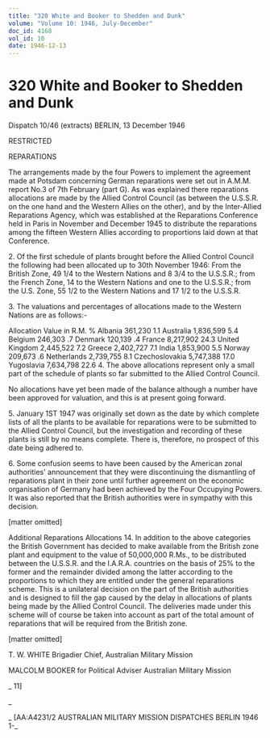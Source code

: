 ```yaml
---
title: "320 White and Booker to Shedden and Dunk"
volume: "Volume 10: 1946, July-December"
doc_id: 4168
vol_id: 10
date: 1946-12-13
---
```


# 320 White and Booker to Shedden and Dunk

Dispatch 10/46 (extracts) BERLIN, 13 December 1946

RESTRICTED

REPARATIONS

The arrangements made by the four Powers to implement the agreement made at Potsdam concerning German reparations were set out in A.M.M. report No.3 of 7th February (part G). As was explained there reparations allocations are made by the Allied Control Council (as between the U.S.S.R. on the one hand and the Western Allies on the other), and by the Inter-Allied Reparations Agency, which was established at the Reparations Conference held in Paris in November and December 1945 to distribute the reparations among the fifteen Western Allies according to proportions laid down at that Conference.

2\. Of the first schedule of plants brought before the Allied Control Council the following had been allocated up to 30th November 1946: From the British Zone, 49 1/4 to the Western Nations and 8 3/4 to the U.S.S.R.; from the French Zone, 14 to the Western Nations and one to the U.S.S.R.; from the U.S. Zone, 55 1/2 to the Western Nations and 17 1/2 to the U.S.S.R.

3\. The valuations and percentages of allocations made to the Western Nations are as follows:-

Allocation Value in R.M. % Albania 361,230 1.1 Australia 1,836,599 5.4 Belgium 246,303 .7 Denmark 120,139 .4 France 8,217,902 24.3 United Kingdom 2,445,522 7.2 Greece 2,402,727 7.1 India 1,853,900 5.5 Norway 209,673 .6 Netherlands 2,739,755 8.1 Czechoslovakia 5,747,388 17.0 Yugoslavia 7,634,798 22.6 4. The above allocations represent only a small part of the schedule of plants so far submitted to the Allied Control Council.

No allocations have yet been made of the balance although a number have been approved for valuation, and this is at present going forward.

5\. January 1ST 1947 was originally set down as the date by which complete lists of all the plants to be available for reparations were to be submitted to the Allied Control Council, but the investigation and recording of these plants is still by no means complete. There is, therefore, no prospect of this date being adhered to.

6\. Some confusion seems to have been caused by the American zonal authorities' announcement that they were discontinuing the dismantling of reparations plant in their zone until further agreement on the economic organisation of Germany had been achieved by the Four Occupying Powers. It was also reported that the British authorities were in sympathy with this decision.

[matter omitted]

Additional Reparations Allocations 14. In addition to the above categories the British Government has decided to make available from the British zone plant and equipment to the value of 50,000,000 R.Ms., to be distributed between the U.S.S.R. and the I.A.R.A. countries on the basis of 25% to the former and the remainder divided among the latter according to the proportions to which they are entitled under the general reparations scheme. This is a unilateral decision on the part of the British authorities and is designed to fill the gap caused by the delay in allocations of plants being made by the Allied Control Council. The deliveries made under this scheme will of course be taken into account as part of the total amount of reparations that will be required from the British zone.

[matter omitted]

T. W. WHITE Brigadier Chief, Australian Military Mission

MALCOLM BOOKER for Political Adviser Australian Military Mission

_ 11]

_

_ [AA:A4231/2 AUSTRALIAN MILITARY MISSION DISPATCHES BERLIN 1946 1-_
